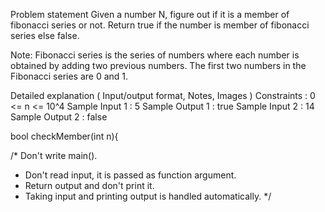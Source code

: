 Problem statement
Given a number N, figure out if it is a member of fibonacci series or not. Return true if the number is member of fibonacci series else false.

Note:
Fibonacci series is the series of numbers where each number is obtained by adding two previous numbers. The first two numbers in the Fibonacci series are 0 and 1.


Detailed explanation ( Input/output format, Notes, Images )
Constraints :
0 <= n <= 10^4
Sample Input 1 :
5
Sample Output 1 :
true
Sample Input 2 :
14
Sample Output 2 :
false    

bool checkMember(int n){

  /* Don't write main().
   * Don't read input, it is passed as function argument.
   * Return output and don't print it.
   * Taking input and printing output is handled automatically.
  */



